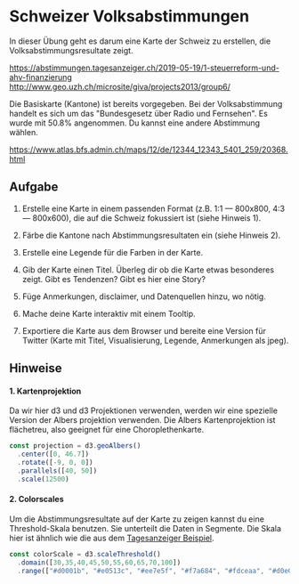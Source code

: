 
# Schweizer Volksabstimmungen

In dieser Übung geht es darum eine Karte der Schweiz zu erstellen, die Volksabstimmungsresultate zeigt.

https://abstimmungen.tagesanzeiger.ch/2019-05-19/1-steuerreform-und-ahv-finanzierung
http://www.geo.uzh.ch/microsite/giva/projects2013/group6/

Die Basiskarte (Kantone) ist bereits vorgegeben. Bei der Volksabstimmung handelt es sich um das "Bundesgesetz über Radio und Fernsehen". Es wurde mit 50.8% angenommen. Du kannst eine andere Abstimmung wählen.

https://www.atlas.bfs.admin.ch/maps/12/de/12344_12343_5401_259/20368.html

## Aufgabe

1. Erstelle eine Karte in einem passenden Format (z.B. 1:1 — 800x800, 4:3 — 800x600), die auf die Schweiz fokussiert ist (siehe Hinweis 1).

2. Färbe die Kantone nach Abstimmungsresultaten ein (siehe Hinweis 2).

3. Erstelle eine Legende für die Farben in der Karte.

4. Gib der Karte einen Titel. Überleg dir ob die Karte etwas besonderes zeigt. Gibt es Tendenzen? Gibt es hier eine Story?

5. Füge Anmerkungen, disclaimer, und Datenquellen hinzu, wo nötig.

6. Mache deine Karte interaktiv mit einem Tooltip.

7. Exportiere die Karte aus dem Browser und bereite eine Version für Twitter (Karte mit Titel, Visualisierung, Legende, Anmerkungen als jpeg).

## Hinweise

#### 1. Kartenprojektion

Da wir hier d3 und d3 Projektionen verwenden, werden wir eine spezielle Version der Albers projektion verwenden. Die Albers Kartenprojektion ist flächetreu, also geeignet für eine Choroplethenkarte.

```js
const projection = d3.geoAlbers()
  .center([0, 46.7])
  .rotate([-9, 0, 0])
  .parallels([40, 50])
  .scale(12500)
```

#### 2. Colorscales

Um die Abstimmungsresultate auf der Karte zu zeigen kannst du eine Threshold-Skala benutzen. Sie unterteilt die Daten in Segmente. Die Skala hier ist ähnlich wie die aus dem [Tagesanzeiger Beispiel](https://abstimmungen.tagesanzeiger.ch/2019-05-19/1-steuerreform-und-ahv-finanzierung).

```js
const colorScale = d3.scaleThreshold()
  .domain([30,35,40,45,50,55,60,65,70,100])
  .range(["#d0001b", "#e0513c", "#ee7e5f", "#f7a684", "#fdceaa", "#d0e0af", "#a6c185", "#7da35b", "#538633", "#256900"])

```
